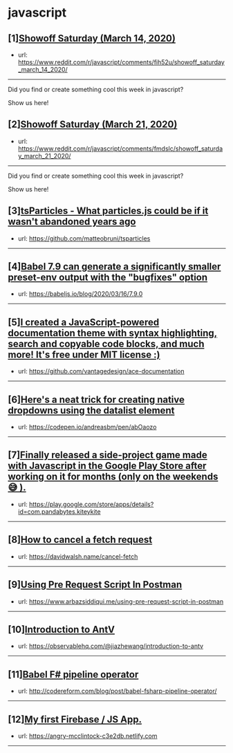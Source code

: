 # javascript
## [1][Showoff Saturday (March 14, 2020)](https://www.reddit.com/r/javascript/comments/fih52u/showoff_saturday_march_14_2020/)
- url: https://www.reddit.com/r/javascript/comments/fih52u/showoff_saturday_march_14_2020/
---
Did you find or create something cool this week in javascript? 

Show us here!
## [2][Showoff Saturday (March 21, 2020)](https://www.reddit.com/r/javascript/comments/fmdslc/showoff_saturday_march_21_2020/)
- url: https://www.reddit.com/r/javascript/comments/fmdslc/showoff_saturday_march_21_2020/
---
Did you find or create something cool this week in javascript? 

Show us here!
## [3][tsParticles - What particles.js could be if it wasn't abandoned years ago](https://www.reddit.com/r/javascript/comments/fmdn6e/tsparticles_what_particlesjs_could_be_if_it_wasnt/)
- url: https://github.com/matteobruni/tsparticles
---

## [4][Babel 7.9 can generate a significantly smaller preset-env output with the "bugfixes" option](https://www.reddit.com/r/javascript/comments/fm1nxk/babel_79_can_generate_a_significantly_smaller/)
- url: https://babeljs.io/blog/2020/03/16/7.9.0
---

## [5][I created a JavaScript-powered documentation theme with syntax highlighting, search and copyable code blocks, and much more! It's free under MIT license :)](https://www.reddit.com/r/javascript/comments/fmd76z/i_created_a_javascriptpowered_documentation_theme/)
- url: https://github.com/vantagedesign/ace-documentation
---

## [6][Here's a neat trick for creating native dropdowns using the datalist element](https://www.reddit.com/r/javascript/comments/fmefvg/heres_a_neat_trick_for_creating_native_dropdowns/)
- url: https://codepen.io/andreasbm/pen/abOaozo
---

## [7][Finally released a side-project game made with Javascript in the Google Play Store after working on it for months (only on the weekends 😅 ).](https://www.reddit.com/r/javascript/comments/fm6frr/finally_released_a_sideproject_game_made_with/)
- url: https://play.google.com/store/apps/details?id=com.pandabytes.kiteykite
---

## [8][How to cancel a fetch request](https://www.reddit.com/r/javascript/comments/fm03ym/how_to_cancel_a_fetch_request/)
- url: https://davidwalsh.name/cancel-fetch
---

## [9][Using Pre Request Script In Postman](https://www.reddit.com/r/javascript/comments/fmdzsc/using_pre_request_script_in_postman/)
- url: https://www.arbazsiddiqui.me/using-pre-request-script-in-postman
---

## [10][Introduction to AntV](https://www.reddit.com/r/javascript/comments/fls423/introduction_to_antv/)
- url: https://observablehq.com/@jiazhewang/introduction-to-antv
---

## [11][Babel F# pipeline operator](https://www.reddit.com/r/javascript/comments/fmbehs/babel_f_pipeline_operator/)
- url: http://codereform.com/blog/post/babel-fsharp-pipeline-operator/
---

## [12][My first Firebase / JS App.](https://www.reddit.com/r/javascript/comments/fmac8o/my_first_firebase_js_app/)
- url: https://angry-mcclintock-c3e2db.netlify.com
---

